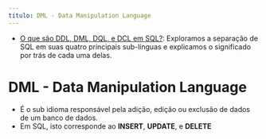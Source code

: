 ```yaml
---
titulo: DML - Data Manipulation Language
---
```

- [O que são DDL, DML, DQL, e DCL em SQL?](https://learnsql.com.br/blog/o-que-sao-ddl-dml-dql-e-dcl-em-sql/): Exploramos a separação de SQL em suas quatro principais sub-línguas e explicamos o significado por trás de cada uma delas.

# DML - Data Manipulation Language

 - É o sub idioma responsável pela adição, edição ou exclusão de dados de um banco de dados.
 - Em SQL, isto corresponde ao **INSERT**, **UPDATE**, e **DELETE**
